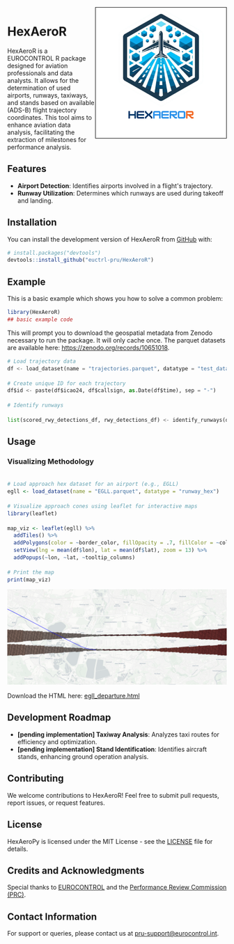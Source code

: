 <img src="https://raw.githubusercontent.com/euctrl-pru/HexAeroR/main/assets/hexaeror_logo.png" alt="HexAeroR logo" style="border: 1px solid black" align="right" width="300"/>

# HexAeroR

<!-- badges: start -->
<!-- badges: end -->

HexAeroR is a EUROCONTROL R package designed for aviation professionals and data analysts. It allows for the determination of used airports, runways, taxiways, and stands based on available (ADS-B) flight trajectory coordinates. This tool aims to enhance aviation data analysis, facilitating the extraction of milestones for performance analysis.

## Features

-   **Airport Detection**: Identifies airports involved in a flight's trajectory.
-   **Runway Utilization**: Determines which runways are used during takeoff and landing.


## Installation

You can install the development version of HexAeroR from [GitHub](https://github.com/) with:

``` r
# install.packages("devtools")
devtools::install_github("euctrl-pru/HexAeroR")
```

## Example

This is a basic example which shows you how to solve a common problem:

``` r
library(HexAeroR)
## basic example code
```

This will prompt you to download the geospatial metadata from Zenodo necessary to run the package. It will only cache once. The parquet datasets are available here: <https://zenodo.org/records/10651018>.


``` python
# Load trajectory data
df <- load_dataset(name = "trajectories.parquet", datatype = "test_data")

# Create unique ID for each trajectory
df$id <- paste(df$icao24, df$callsign, as.Date(df$time), sep = "-")

# Identify runways

list(scored_rwy_detections_df, rwy_detections_df) <- identify_runways(df)
```

## Usage

### Visualizing Methodology

``` r

# Load approach hex dataset for an airport (e.g., EGLL)
egll <- load_dataset(name = "EGLL.parquet", datatype = "runway_hex")

# Visualize approach cones using leaflet for interactive maps
library(leaflet)

map_viz <- leaflet(egll) %>%
  addTiles() %>%
  addPolygons(color = ~border_color, fillOpacity = .7, fillColor = ~color_map_name) %>%
  setView(lng = mean(df$lon), lat = mean(df$lat), zoom = 13) %>%
  addPopups(~lon, ~lat, ~tooltip_columns)

# Print the map
print(map_viz)
```

![Runway detection](https://raw.githubusercontent.com/euctrl-pru/HexAeroR/main/assets/egll_departure.png "Departure of a flight of runway 09R/27L at EGLL as detected by HexAeroPy.")

Download the HTML here: [egll_departure.html](https://github.com/euctrl-pru/HexAeroR/blob/main/assets/egll_departure.html)

## Development Roadmap

-   **[pending implementation] Taxiway Analysis**: Analyzes taxi routes for efficiency and optimization.
-   **[pending implementation] Stand Identification**: Identifies aircraft stands, enhancing ground operation analysis.

## Contributing

We welcome contributions to HexAeroR! Feel free to submit pull requests, report issues, or request features.

## License

HexAeroPy is licensed under the MIT License - see the [LICENSE](https://github.com/euctrl-pru/HexAeroPy/blob/main/LICENSE) file for details.

## Credits and Acknowledgments

Special thanks to [EUROCONTROL](https://www.eurocontrol.int/) and the [Performance Review Commission (PRC)](https://ansperformance.eu/about/prc/).

## Contact Information

For support or queries, please contact us at [pru-support\@eurocontrol.int](mailto:pru-support@eurocontrol.int).
